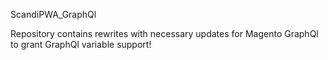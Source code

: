 ScandiPWA_GraphQl

Repository contains rewrites with necessary updates for Magento GraphQl to grant GraphQl variable support!
